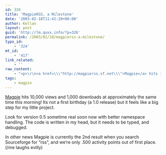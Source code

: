 ```yaml
---
id: 326
title: 'MagpieRSS, a Milestone'
date: '2003-02-18T11:42:20+00:00'
author: Kellan
layout: post
guid: 'http://lm.quxx.info/?p=326'
permalink: /2003/02/18/magpierss-a-milestone/
typo_id:
    - '324'
mt_id:
    - '417'
link_related:
    - ''
raw_content:
    - "<p>\r\n<a href=\\\"http://magpierss.sf.net\\\">Magpie</a> hits 10,000  views and 1,000 downloads at approximately the same time this morning!  Its not a first birthday (a 1.0 release) but it feels like a big step for my little project.\r\n</p>\r\n<p>\r\nLook for version 0.5 sometime real soon now with better namespace handling.   The code is written in my head, but it needs to be typed, and debugged.\r\n</p>\r\n<p>\r\nIn other news Magpie is currently the 2nd result when you search Sourceforge for \\\"rss\\\", and we\\'re only .500 activity points out of first place. (/me laughs evilly)\r\n</p>"
tags:
    - magpie
---
```


[Magpie](http://magpierss.sf.net) hits 10,000 views and 1,000 downloads at approximately the same time this morning! Its not a first birthday (a 1.0 release) but it feels like a big step for my little project.

Look for version 0.5 sometime real soon now with better namespace handling. The code is written in my head, but it needs to be typed, and debugged.

In other news Magpie is currently the 2nd result when you search Sourceforge for “rss”, and we’re only .500 activity points out of first place. (/me laughs evilly)